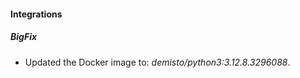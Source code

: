 
#### Integrations

##### BigFix

- Updated the Docker image to: *demisto/python3:3.12.8.3296088*.

